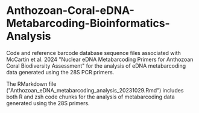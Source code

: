 # Anthozoan-Coral-eDNA-Metabarcoding-Bioinformatics-Analysis
Code and reference barcode database sequence files associated with McCartin et al. 2024 "Nuclear eDNA Metabarcoding Primers for Anthozoan Coral Biodiversity Assessment" for the analysis of eDNA metabarcoding data generated using the 28S PCR primers.

The RMarkdown file ("Anthozoan_eDNA_metabarcoding_analysis_20231029.Rmd") includes both R and zsh code chunks for the analysis of metabarcoding data generated using the 28S primers.